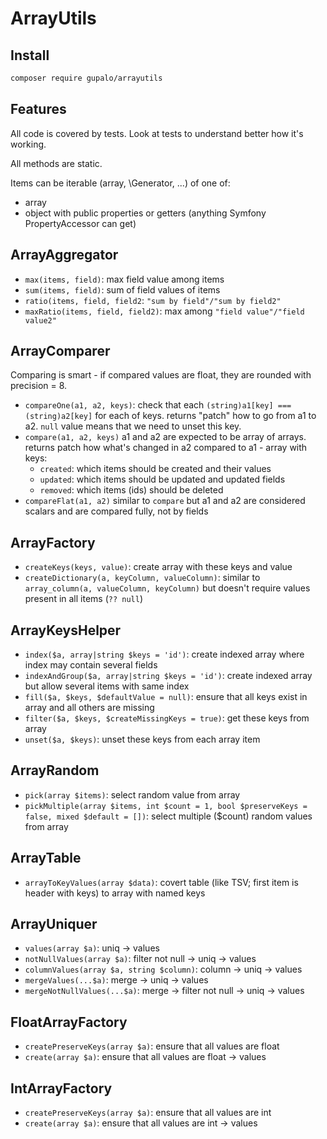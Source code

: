 ArrayUtils
==========

Install
-------

```bash
composer require gupalo/arrayutils
```


Features
--------

All code is covered by tests. Look at tests to understand better how it's working.

All methods are static.

Items can be iterable (array, \Generator, ...) of one of:
* array
* object with public properties or getters (anything Symfony PropertyAccessor can get) 


## ArrayAggregator

* `max(items, field)`: max field value among items
* `sum(items, field)`: sum of field values of items
* `ratio(items, field, field2`: `"sum by field"/"sum by field2"`
* `maxRatio(items, field, field2)`: max among `"field value"/"field value2"`


## ArrayComparer

Comparing is smart - if compared values are float, they are rounded with precision = 8.

* `compareOne(a1, a2, keys)`:
   check that each `(string)a1[key] === (string)a2[key]` for each of keys.
   returns "patch" how to go from a1 to a2. `null` value means that we need to unset this key. 
* `compare(a1, a2, keys)`
   a1 and a2 are expected to be array of arrays.
   returns patch how what's changed in a2 compared to a1 - array with keys:
   * `created`: which items should be created and their values
   * `updated`: which items should be updated and updated fields
   * `removed`: which items (ids) should be deleted
* `compareFlat(a1, a2)`
   similar to `compare` but a1 and a2 are considered scalars and are compared fully, not by fields


## ArrayFactory

* `createKeys(keys, value)`: create array with these keys and value
* `createDictionary(a, keyColumn, valueColumn)`:
  similar to `array_column(a, valueColumn, keyColumn)` but doesn't require values present in all items (`?? null`)


## ArrayKeysHelper

* `index($a, array|string $keys = 'id')`: create indexed array where index may contain several fields
* `indexAndGroup($a, array|string $keys = 'id')`: create indexed array but allow several items with same index
* `fill($a, $keys, $defaultValue = null)`: ensure that all keys exist in array and all others are missing
* `filter($a, $keys, $createMissingKeys = true)`: get these keys from array
* `unset($a, $keys)`: unset these keys from each array item


## ArrayRandom

* `pick(array $items)`: select random value from array
* `pickMultiple(array $items, int $count = 1, bool $preserveKeys = false, mixed $default = [])`:
  select multiple ($count) random values from array


## ArrayTable

* `arrayToKeyValues(array $data)`: covert table (like TSV; first item is header with keys) to array with named keys


## ArrayUniquer

* `values(array $a)`: uniq -> values
* `notNullValues(array $a)`: filter not null -> uniq -> values
* `columnValues(array $a, string $column)`: column -> uniq -> values
* `mergeValues(...$a)`: merge -> uniq -> values
* `mergeNotNullValues(...$a)`: merge -> filter not null -> uniq -> values


## FloatArrayFactory

* `createPreserveKeys(array $a)`: ensure that all values are float
* `create(array $a)`: ensure that all values are float -> values


## IntArrayFactory

* `createPreserveKeys(array $a)`: ensure that all values are int
* `create(array $a)`: ensure that all values are int -> values
